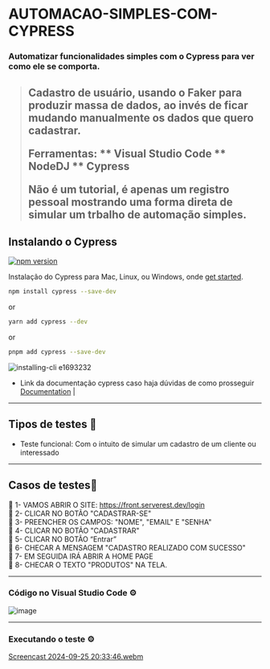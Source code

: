 # AUTOMACAO-SIMPLES-COM-CYPRESS
### Automatizar funcionalidades simples com o Cypress para ver como ele se comporta.
>Cadastro de usuário, usando o Faker para produzir massa de dados, ao invés de ficar mudando manualmente os dados que quero cadastrar.</p>
>Ferramentas:
** Visual Studio Code
** NodeDJ
** Cypress</p>
Não é um tutorial, é apenas um registro pessoal mostrando uma forma direta de simular um trbalho de automação simples.
>---
## Instalando o Cypress

[![npm version](https://badge.fury.io/js/cypress.svg)](https://badge.fury.io/js/cypress)

Instalação do Cypress para Mac, Linux, ou Windows, onde [get started](https://on.cypress.io/install).

```bash
npm install cypress --save-dev
```
or
```bash
yarn add cypress --dev
```
or
```bash
pnpm add cypress --save-dev
```

![installing-cli e1693232](./assets/cypress-installation.gif)



- Link da documentação  cypress caso haja dúvidas de como prosseguir <a href="https://on.cypress.io">Documentation</a> |
- - ---

## Tipos de testes 🤖

- Teste funcional: Com o intuito de simular um cadastro de um cliente ou interessado

- - ---
## Casos de testes📍

📄 1- VAMOS ABRIR O SITE: https://front.serverest.dev/login</BR>
📄 2- CLICAR NO BOTÃO "CADASTRAR-SE"</BR>
📄 3- PREENCHER OS CAMPOS: "NOME", "EMAIL" E "SENHA"</BR>
📄 4- CLICAR NO BOTÃO "CADASTRAR"</BR>
📄 5- CLICAR NO BOTÃO “Entrar”</BR>
📄 6- CHECAR A MENSAGEM "CADASTRO REALIZADO COM SUCESSO"</BR>
📄 7- EM SEGUIDA IRÁ ABRIR A HOME PAGE</BR>
📄 8- CHECAR O TEXTO "PRODUTOS" NA TELA.</BR>
- - ---
### Código no Visual Studio Code ⚙️

![image](https://github.com/user-attachments/assets/c0786a6d-8490-4b38-b456-a9e457dad227)


- - ---
### Executando o teste ⚙️
[Screencast 2024-09-25 20:33:46.webm](https://github.com/user-attachments/assets/518ec140-a022-4b4a-84cc-a447fb6c528f)










